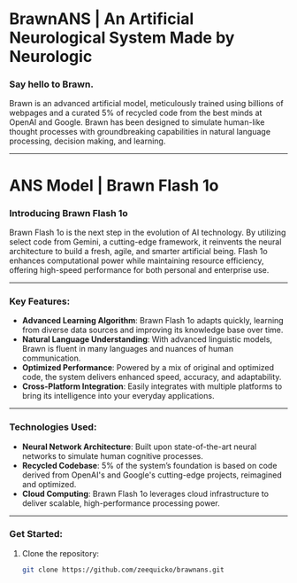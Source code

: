 # BrawnANS | An Artificial Neurological System Made by Neurologic

### Say hello to Brawn.
Brawn is an advanced artificial model, meticulously trained using billions of webpages and a curated 5% of recycled code from the best minds at OpenAI and Google. Brawn has been designed to simulate human-like thought processes with groundbreaking capabilities in natural language processing, decision making, and learning.

---

# ANS Model | Brawn Flash 1o

### Introducing Brawn Flash 1o
Brawn Flash 1o is the next step in the evolution of AI technology. By utilizing select code from Gemini, a cutting-edge framework, it reinvents the neural architecture to build a fresh, agile, and smarter artificial being. Flash 1o enhances computational power while maintaining resource efficiency, offering high-speed performance for both personal and enterprise use.

---

### Key Features:
- **Advanced Learning Algorithm**: Brawn Flash 1o adapts quickly, learning from diverse data sources and improving its knowledge base over time.
- **Natural Language Understanding**: With advanced linguistic models, Brawn is fluent in many languages and nuances of human communication.
- **Optimized Performance**: Powered by a mix of original and optimized code, the system delivers enhanced speed, accuracy, and adaptability.
- **Cross-Platform Integration**: Easily integrates with multiple platforms to bring its intelligence into your everyday applications.

---

### Technologies Used:
- **Neural Network Architecture**: Built upon state-of-the-art neural networks to simulate human cognitive processes.
- **Recycled Codebase**: 5% of the system’s foundation is based on code derived from OpenAI's and Google's cutting-edge projects, reimagined and optimized.
- **Cloud Computing**: Brawn Flash 1o leverages cloud infrastructure to deliver scalable, high-performance processing power.

---

### Get Started:
1. Clone the repository:
   ```bash
   git clone https://github.com/zeequicko/brawnans.git
